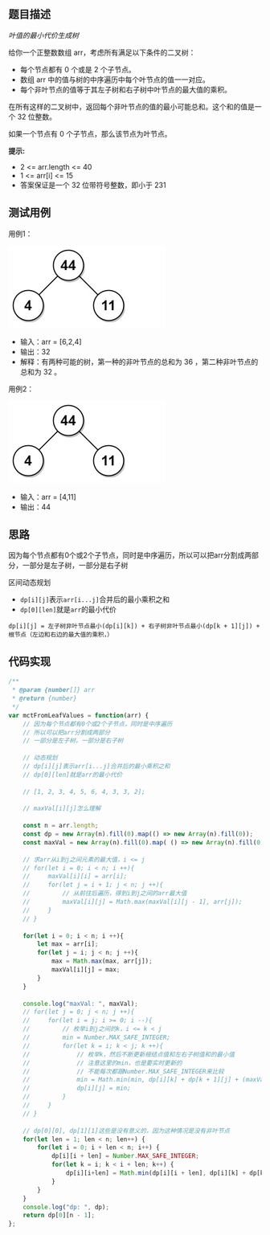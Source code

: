 ## 题目描述

_叶值的最小代价生成树_  


给你一个正整数数组 arr，考虑所有满足以下条件的二叉树：  

- 每个节点都有 0 个或是 2 个子节点。
- 数组 arr 中的值与树的中序遍历中每个叶节点的值一一对应。
- 每个非叶节点的值等于其左子树和右子树中叶节点的最大值的乘积。

在所有这样的二叉树中，返回每个非叶节点的值的最小可能总和。这个和的值是一个 32 位整数。  

如果一个节点有 0 个子节点，那么该节点为叶节点。  

**提示:**  

- 2 <= arr.length <= 40
- 1 <= arr[i] <= 15
- 答案保证是一个 32 位带符号整数，即小于 231

## 测试用例
用例1：  

![图片1](https://raw.githubusercontent.com/bhdgogogo/cloud-img/img/blogImg/leetcode_5.png)  

- 输入：arr = [6,2,4]
- 输出：32
- 解释：有两种可能的树，第一种的非叶节点的总和为 36 ，第二种非叶节点的总和为 32 。


用例2：  

![图片2](https://raw.githubusercontent.com/bhdgogogo/cloud-img/img/blogImg/leetcode_6.png)  

- 输入：arr = [4,11]
- 输出：44

## 思路

因为每个节点都有0个或2个子节点，同时是中序遍历，所以可以把arr分割成两部分，一部分是左子树，一部分是右子树  

区间动态规划  

- `dp[i][j]`表示`arr[i...j]`合并后的最小乘积之和  
- `dp[0][len]`就是`arr`的最小代价  

`dp[i][j] = 左子树非叶节点最小(dp[i][k]) + 右子树非叶节点最小(dp[k + 1][j]) + 根节点（左边和右边的最大值的乘积，）`


## 代码实现
```javascript
/**
 * @param {number[]} arr
 * @return {number}
 */
var mctFromLeafValues = function(arr) {
    // 因为每个节点都有0个或2个子节点，同时是中序遍历
    // 所以可以把arr分割成两部分
    // 一部分是左子树，一部分是右子树

    // 动态规划
    // dp[i][j]表示arr[i...j]合并后的最小乘积之和
    // dp[0][len]就是arr的最小代价

    // [1, 2, 3, 4, 5, 6, 4, 3, 3, 2];

    // maxVal[i][j]怎么理解

    const n = arr.length;
    const dp = new Array(n).fill(0).map(() => new Array(n).fill(0));
    const maxVal = new Array(n).fill(0).map( () => new Array(n).fill(0) );

    // 求arr从i到j之间元素的最大值，i <= j
    // for(let i = 0; i < n; i ++){
    //     maxVal[i][i] = arr[i];
    //     for(let j = i + 1; j < n; j ++){
    //         // 从前往后遍历，得到i到j之间的arr最大值
    //         maxVal[i][j] = Math.max(maxVal[i][j - 1], arr[j]);
    //     }
    // }

    for(let i = 0; i < n; i ++){
        let max = arr[i];
        for(let j = i; j < n; j ++){
            max = Math.max(max, arr[j]);
            maxVal[i][j] = max;
        }
    }

    console.log("maxVal: ", maxVal);
    // for(let j = 0; j < n; j ++){
    //     for(let i = j; i >= 0; i --){
    //         // 枚举i到j之间的k，i <= k < j
    //         min = Number.MAX_SAFE_INTEGER;
    //         for(let k = i; k < j; k ++){
    //             // 枚举k，然后不断更新根结点值和左右子树值和的最小值
    //             // 注意这里的min，也是要实时更新的
    //             // 不能每次都跟Number.MAX_SAFE_INTEGER来比较
    //             min = Math.min(min, dp[i][k] + dp[k + 1][j] + (maxVal[i][k] * maxVal[k + 1][j]));
    //             dp[i][j] = min;
    //         }
    //     }
    // }

    // dp[0][0], dp[1][1]这些是没有意义的，因为这种情况是没有非叶节点
    for(let len = 1; len < n; len++) {
		for(let i = 0; i + len < n; i++) {
			dp[i][i + len] = Number.MAX_SAFE_INTEGER;
			for(let k = i; k < i + len; k++) {
				dp[i][i+len] = Math.min(dp[i][i + len], dp[i][k] + dp[k+1][i+len] + maxVal[i][k] * maxVal[k+1][i+len]);
			}
		}
	}
    console.log("dp: ", dp);
    return dp[0][n - 1];
};
```
